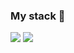 ### My stack 👋
<img src="https://img.shields.io/badge/JavaScript-blue?style=for-the-badge&logo=JavaScript&logoColor=pink"/>
<img src="https://img.shields.io/badge/JavaScript-#eb1e1e?style=for-the-badge&logo=JavaScript&logoColor=pink"/>

